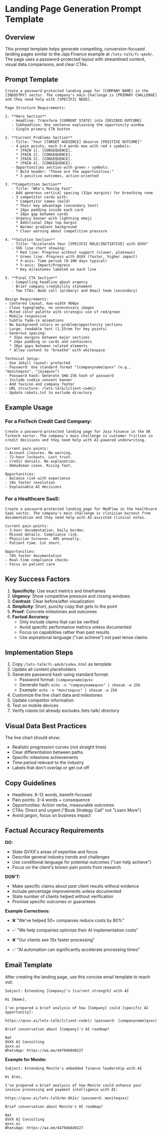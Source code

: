 # Landing Page Generation Prompt Template

## Overview
This prompt template helps generate compelling, conversion-focused landing pages similar to the Jaja Finance example at `/lets-talk/fc-q4x9/`. The page uses a password-protected layout with streamlined content, visual data comparisons, and clear CTAs.

## Prompt Template

```
Create a password-protected landing page for [COMPANY NAME] in the [INDUSTRY] sector. The company's main challenge is [PRIMARY CHALLENGE] and they need help with [SPECIFIC NEED].

Page Structure Requirements:

1. **Hero Section**
   - Headline: Transform [CURRENT STATE] into [DESIRED OUTCOME]
   - Subheadline: One sentence explaining the opportunity window
   - Single primary CTA button

2. **Current Problems Section**
   - Title: "Your [TARGET AUDIENCE] deserve [POSITIVE OUTCOME]"
   - 4 pain points, each 3-4 words max with red ✗ symbols:
     * [PAIN 1]. [CONSEQUENCE].
     * [PAIN 2]. [CONSEQUENCE].
     * [PAIN 3]. [CONSEQUENCE].
     * [PAIN 4]. [CONSEQUENCE].
   - Opportunities section with green ✓ symbols:
     * Bold header: "These are the opportunities:"
     * 3 positive outcomes, action-oriented

3. **Competition Section**
   - Title: "Who's Moving Fast"
   - Add generous vertical spacing (32px margins) for breathing room
   - 3 competitor cards with:
     * Competitor names (bold)
     * Their key advantage (secondary text)
     * 24px padding inside each card
     * 20px gap between cards
   - Urgency banner with lightning emoji
     * Additional 24px top margin
     * Warmer gradient background
     * Clear warning about competitive pressure

4. **Solution Section**
   - Title: "Accelerate Your [SPECIFIC ROLE/INITIATIVE] with QVXX"
   - SVG line chart showing:
     * Red line: Progress without support (slower, plateaus)
     * Green line: Progress with QVXX (faster, higher impact)
     * X-axis: Time period (0-100 days typical)
     * Y-axis: Impact/Progress
     * Key milestones labeled on each line

5. **Final CTA Section**
   - Compelling headline about urgency
   - Brief company credibility statement
   - Two CTAs: Book call (primary) and Email team (secondary)

Design Requirements:
- Centered layout, max-width 900px
- Clean typography, no unnecessary images
- Muted color palette with strategic use of red/green
- Mobile responsive
- Subtle fade-in animations
- No background colors on problem/opportunity sections
- Large, readable text (1.25rem for key points)
- Generous spacing:
  * 32px margins between major sections
  * 24px padding in cards and containers
  * 20px gaps between related elements
  * Allow content to "breathe" with whitespace

Technical Setup:
- Use Jekyll layout: protected
- Password: Use standard format "[companyname]qvxx" (e.g., "moniteqvxx", "jajaqvxx")
- Password hash: Generate SHA-256 hash of password
- Include cookie consent banner
- Add favicon and company footer
- URL structure: /lets-talk/[client-code]/
- Update robots.txt to exclude directory
```

## Example Usage

### For a FinTech Credit Card Company:
```
Create a password-protected landing page for Jaja Finance in the UK fintech sector. The company's main challenge is customer friction in credit decisions and they need help with AI-powered underwriting.

Current pain points:
- Account closures. No warning.
- 72-hour lockouts. Lost trust.
- Credit denials. No explanation.
- Ombudsman cases. Rising fast.

Opportunities:
- Balance risk with experience
- 10x faster resolution
- Explainable AI decisions
```

### For a Healthcare SaaS:
```
Create a password-protected landing page for MedFlow in the healthcare SaaS sector. The company's main challenge is clinician burnout from documentation and they need help with AI-assisted clinical notes.

Current pain points:
- 3-hour documentation. Daily burden.
- Missed details. Compliance risk.
- Physician turnover. 40% annually.
- Patient time. Cut short.

Opportunities:
- 70% faster documentation
- Real-time compliance checks
- Focus on patient care
```

## Key Success Factors

1. **Specificity**: Use exact metrics and timeframes
2. **Urgency**: Show competitive pressure and closing windows
3. **Contrast**: Clear before/after visualization
4. **Simplicity**: Short, punchy copy that gets to the point
5. **Proof**: Concrete milestones and outcomes
6. **Factual Accuracy**: 
   - Only include claims that can be verified
   - Avoid specific performance metrics unless documented
   - Focus on capabilities rather than past results
   - Use aspirational language ("can achieve") not past tense claims

## Implementation Steps

1. Copy `/lets-talk/fc-q4x9/index.html` as template
2. Update all content placeholders
3. Generate password hash using standard format:
   - Password format: `[companyname]qvxx`
   - Generate hash: `echo -n "companynameqvxx" | shasum -a 256`
   - Example: `echo -n "moniteqvxx" | shasum -a 256`
4. Customize the line chart data and milestones
5. Update competitor information
6. Test on mobile devices
7. Verify robots.txt already excludes /lets-talk/ directory

## Visual Data Best Practices

The line chart should show:
- Realistic progression curves (not straight lines)
- Clear differentiation between paths
- Specific milestone achievements
- Time period relevant to the industry
- Labels that don't overlap or get cut off

## Copy Guidelines

- Headlines: 8-12 words, benefit-focused
- Pain points: 3-4 words + consequence
- Opportunities: Action verbs, measurable outcomes
- CTAs: Direct and urgent ("Book Strategy Call" not "Learn More")
- Avoid jargon, focus on business impact

## Factual Accuracy Requirements

**DO:**
- State QVXX's areas of expertise and focus
- Describe general industry trends and challenges
- Use conditional language for potential outcomes ("can help achieve")
- Focus on the client's known pain points from research

**DON'T:**
- Make specific claims about past client results without evidence
- Include percentage improvements unless documented
- State number of clients helped without verification
- Promise specific outcomes or guarantees

**Example Corrections:**
- ❌ "We've helped 50+ companies reduce costs by 80%"
- ✅ "We help companies optimize their AI implementation costs"

- ❌ "Our clients see 10x faster processing"  
- ✅ "AI automation can significantly accelerate processing times"

## Email Template

After creating the landing page, use this concise email template to reach out:

```
Subject: Extending [Company]'s [current strength] with AI

Hi [Name],

I've prepared a brief analysis of how [Company] could [specific AI opportunity]:

https://qvxx.ai/lets-talk/[client-code]/ (password: [companyname]qvxx)

Brief conversation about [Company]'s AI roadmap?

Nat
QVXX AI Consulting
qvxx.ai
WhatsApp: https://wa.me/447946849227
```

**Example for Monite:**
```
Subject: Extending Monite's embedded finance leadership with AI

Hi Alex,

I've prepared a brief analysis of how Monite could enhance your invoice processing and payment intelligence with AI:

https://qvxx.ai/lets-talk/mn-8k2x/ (password: moniteqvxx)

Brief conversation about Monite's AI roadmap?

Nat
QVXX AI Consulting
qvxx.ai
WhatsApp: https://wa.me/447946849227
```